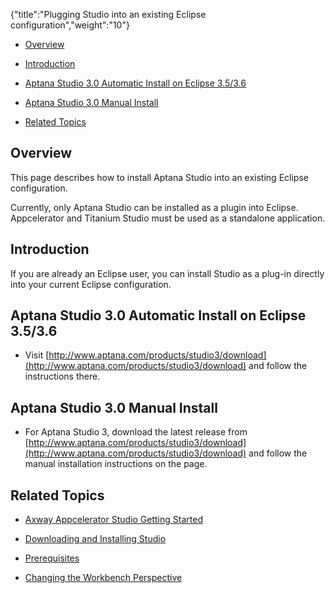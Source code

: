 {"title":"Plugging Studio into an existing Eclipse configuration","weight":"10"} 

*   [Overview](#Overview)
    
*   [Introduction](#Introduction)
    
*   [Aptana Studio 3.0 Automatic Install on Eclipse 3.5/3.6](#AptanaStudio3.0AutomaticInstallonEclipse3.5/3.6)
    
*   [Aptana Studio 3.0 Manual Install](#AptanaStudio3.0ManualInstall)
    
*   [Related Topics](#RelatedTopics)
    

## Overview

This page describes how to install Aptana Studio into an existing Eclipse configuration.

Currently, only Aptana Studio can be installed as a plugin into Eclipse. Appcelerator and Titanium Studio must be used as a standalone application.

## Introduction

If you are already an Eclipse user, you can install Studio as a plug-in directly into your current Eclipse configuration.

## Aptana Studio 3.0 Automatic Install on Eclipse 3.5/3.6

*   Visit [http://www.aptana.com/products/studio3/download](http://www.aptana.com/products/studio3/download) and follow the instructions there.
    

## Aptana Studio 3.0 Manual Install

*   For Aptana Studio 3, download the latest release from [http://www.aptana.com/products/studio3/download](http://www.aptana.com/products/studio3/download) and follow the manual installation instructions on the page.
    

## Related Topics

*   [Axway Appcelerator Studio Getting Started](/docs/appc/Axway_Appcelerator_Studio/Axway_Appcelerator_Studio_Getting_Started/)
    
*   [Downloading and Installing Studio](/docs/appc/Axway_Appcelerator_Studio/Axway_Appcelerator_Studio_Getting_Started/Downloading_and_Installing_Studio/)
    
*   [Prerequisites](/docs/appc/Titanium_SDK/Titanium_SDK_Getting_Started/Prerequisites/)
    
*   [Changing the Workbench Perspective](/docs/appc/Axway_Appcelerator_Studio/Axway_Appcelerator_Studio_Guide/Basic_Concepts/Changing_the_Workbench_Perspective/)
